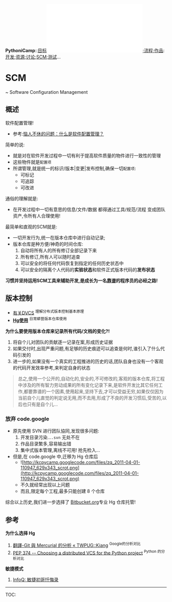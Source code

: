 **PythoniCamp**::[目标](GoalPythoniCamp.md)![参与](HowtoJoin.md);[流程](KcPyCampFlow.md);[作品](PythoniCampItems.md):[开发](HowtoDevelop.md);[资源](PythonicRes.md);[讨论](HowtoDiscuss.md);[SCM](HowtoScm.md);[测试](HowtoTesting.md)...

# SCM #
~ Software Configuration Management


## 概述 ##
软件配置管理!
  * 参考:[恼人不休的问题：什么是软件配置管理？](http://blog.csdn.net/bvbook/archive/2008/06/03/2507545.aspx)

简单的说:
  * 就是对在软件开发过程中一切有利于提高软件质量的物件进行一致性的管理
  * 这些物件就是`配置项`
  * 所谓管理,就是统一的标识/版本|变更|发布控制,确保一切`配置项`:
    * 可标记
    * 可追踪
    * 可改进

通俗的理解就是:
  * 在开发过程中一切有意思的信息/文件/数据 都得通过工具/规范/流程 变成团队资产,令所有人合理使用!

最简单和直观的SCM就是:
  * 一切开发行为,统一在版本仓库中进行自动记录;
  * 版本仓库是种方便/神奇的时间仓库:
    1. 自动将所有人的所有修订全部记录下来
    1. 所有修订,所有人可以随时追查
    1. 可以安全的将任何代码恢复到指定的任何历史状态中
    1. 可以安全的隔离个人代码的**实验状态**和软件正式版本代码的**发布状态**

**习惯并坚持运用SCM工具来辅助开发,是成长为一名[靠谱](http://wiki.woodpecker.org.cn/moinKaoPulity)的程序员的必经之路!**


## 版本控制 ##
  * [有关DVCS](AbtDvcs.md) <sup>理解分布式版本控制基本原理</sup>
  * **[Hg使用](HgUsage.md)** <sup>日常蟒营版本仓库使用</sup>

**为什么要使用版本仓库来记录所有代码/文档的变化?!**
  1. 将自个儿对团队的贡献逐一记录在案,形成历史证据
  1. 如果交付时,出现严重问题,有足够的历史痕迹可以追查是何时,谁引入了什么代码引发的
  1. 进一步的,如果没有一个真实的工程推进的历史的话,团队自身也没有一个客观的代码开发效率参考,来判定自身的状态

> 总之,使用一个公开的,自动化的,安全的,不可修改的,客观的版本仓库,将工程中涉及的所有智力劳动成果的所有变化记录下来,是软件开发比其它任何工作,都要靠谱的一个因素,使用起来,坚持下去,才可以受益无穷,如果仅仅因为当前自个儿直觉的判定说无用,而不去用,形成了不良的开发习惯后,受苦的,以后也只有是自个儿...

### 放弃 code.google ###
  * 原先使用 SVN 进行团队協同,发现很多问题:
    1. 开发目录污染...`.svn` 无处不在
    1. 作品目录繁多,容易输出错
    1. 集中式版本管理,离线不可用! 抢先检入...
  * 但是,在 code.google 中,迁移为 Hg 仓库后
    * ![http://kcpycamp.googlecode.com/files/zq_2011-04-01-110947_629x343_scrot.png](http://kcpycamp.googlecode.com/files/zq_2011-04-01-110947_629x343_scrot.png)
    * 不久就经常出现以上问题
    * 而且,限定每个工程,最多只能创建 8 个仓库

综合以上历史,我们进一步选择了 [Bitbucket.org](https://bitbucket.org)专业 Hg 仓库托管!


## 参考 ##
**为什么选择 Hg**
  1. [翻譯-Git 與 Mercurial 的分析 « TWPUG::Kiang](http://blog.twpug.org/416) <sup>Google的分析对比</sup>
  1. [PEP 374 -- Choosing a distributed VCS for the Python project](http://www.python.org/dev/peps/pep-0374/) <sup>Python 的分析对比</sup>

**敏捷模式**
  1. [InfoQ: 敏捷初哥忏悔录](http://www.infoq.com/cn/articles/agile-confessions-sharma)



---

TOC: 